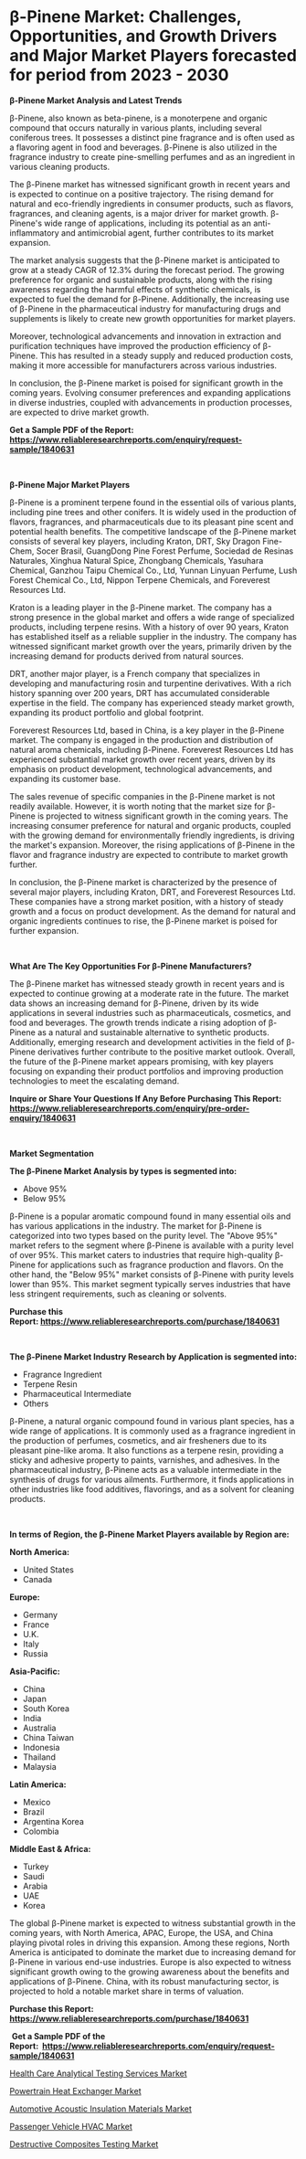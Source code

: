 <p><h1>β-Pinene Market: Challenges, Opportunities, and Growth Drivers and Major Market Players forecasted for period from 2023 - 2030</h1></p><p><strong>β-Pinene Market Analysis and Latest Trends</strong></p>
<p><p>β-Pinene, also known as beta-pinene, is a monoterpene and organic compound that occurs naturally in various plants, including several coniferous trees. It possesses a distinct pine fragrance and is often used as a flavoring agent in food and beverages. β-Pinene is also utilized in the fragrance industry to create pine-smelling perfumes and as an ingredient in various cleaning products.</p><p>The β-Pinene market has witnessed significant growth in recent years and is expected to continue on a positive trajectory. The rising demand for natural and eco-friendly ingredients in consumer products, such as flavors, fragrances, and cleaning agents, is a major driver for market growth. β-Pinene's wide range of applications, including its potential as an anti-inflammatory and antimicrobial agent, further contributes to its market expansion.</p><p>The market analysis suggests that the β-Pinene market is anticipated to grow at a steady CAGR of 12.3% during the forecast period. The growing preference for organic and sustainable products, along with the rising awareness regarding the harmful effects of synthetic chemicals, is expected to fuel the demand for β-Pinene. Additionally, the increasing use of β-Pinene in the pharmaceutical industry for manufacturing drugs and supplements is likely to create new growth opportunities for market players.</p><p>Moreover, technological advancements and innovation in extraction and purification techniques have improved the production efficiency of β-Pinene. This has resulted in a steady supply and reduced production costs, making it more accessible for manufacturers across various industries.</p><p>In conclusion, the β-Pinene market is poised for significant growth in the coming years. Evolving consumer preferences and expanding applications in diverse industries, coupled with advancements in production processes, are expected to drive market growth.</p></p>
<p><strong>Get a Sample PDF of the Report:&nbsp; <a href="https://www.reliableresearchreports.com/enquiry/request-sample/1840631">https://www.reliableresearchreports.com/enquiry/request-sample/1840631</a></strong></p>
<p>&nbsp;</p>
<p><strong>β-Pinene Major Market Players</strong></p>
<p><p>β-Pinene is a prominent terpene found in the essential oils of various plants, including pine trees and other conifers. It is widely used in the production of flavors, fragrances, and pharmaceuticals due to its pleasant pine scent and potential health benefits. The competitive landscape of the β-Pinene market consists of several key players, including Kraton, DRT, Sky Dragon Fine-Chem, Socer Brasil, GuangDong Pine Forest Perfume, Sociedad de Resinas Naturales, Xinghua Natural Spice, Zhongbang Chemicals, Yasuhara Chemical, Ganzhou Taipu Chemical Co., Ltd, Yunnan Linyuan Perfume, Lush Forest Chemical Co., Ltd, Nippon Terpene Chemicals, and Foreverest Resources Ltd.</p><p>Kraton is a leading player in the β-Pinene market. The company has a strong presence in the global market and offers a wide range of specialized products, including terpene resins. With a history of over 90 years, Kraton has established itself as a reliable supplier in the industry. The company has witnessed significant market growth over the years, primarily driven by the increasing demand for products derived from natural sources.</p><p>DRT, another major player, is a French company that specializes in developing and manufacturing rosin and turpentine derivatives. With a rich history spanning over 200 years, DRT has accumulated considerable expertise in the field. The company has experienced steady market growth, expanding its product portfolio and global footprint.</p><p>Foreverest Resources Ltd, based in China, is a key player in the β-Pinene market. The company is engaged in the production and distribution of natural aroma chemicals, including β-Pinene. Foreverest Resources Ltd has experienced substantial market growth over recent years, driven by its emphasis on product development, technological advancements, and expanding its customer base.</p><p>The sales revenue of specific companies in the β-Pinene market is not readily available. However, it is worth noting that the market size for β-Pinene is projected to witness significant growth in the coming years. The increasing consumer preference for natural and organic products, coupled with the growing demand for environmentally friendly ingredients, is driving the market's expansion. Moreover, the rising applications of β-Pinene in the flavor and fragrance industry are expected to contribute to market growth further.</p><p>In conclusion, the β-Pinene market is characterized by the presence of several major players, including Kraton, DRT, and Foreverest Resources Ltd. These companies have a strong market position, with a history of steady growth and a focus on product development. As the demand for natural and organic ingredients continues to rise, the β-Pinene market is poised for further expansion.</p></p>
<p>&nbsp;</p>
<p><strong>What Are The Key Opportunities For β-Pinene Manufacturers?</strong></p>
<p><p>The β-Pinene market has witnessed steady growth in recent years and is expected to continue growing at a moderate rate in the future. The market data shows an increasing demand for β-Pinene, driven by its wide applications in several industries such as pharmaceuticals, cosmetics, and food and beverages. The growth trends indicate a rising adoption of β-Pinene as a natural and sustainable alternative to synthetic products. Additionally, emerging research and development activities in the field of β-Pinene derivatives further contribute to the positive market outlook. Overall, the future of the β-Pinene market appears promising, with key players focusing on expanding their product portfolios and improving production technologies to meet the escalating demand.</p></p>
<p><strong>Inquire or Share Your Questions If Any Before Purchasing This Report: <a href="https://www.reliableresearchreports.com/enquiry/pre-order-enquiry/1840631">https://www.reliableresearchreports.com/enquiry/pre-order-enquiry/1840631</a></strong></p>
<p>&nbsp;</p>
<p><strong>Market Segmentation</strong></p>
<p><strong>The β-Pinene Market Analysis by types is segmented into:</strong></p>
<p><ul><li>Above 95%</li><li>Below 95%</li></ul></p>
<p><p>β-Pinene is a popular aromatic compound found in many essential oils and has various applications in the industry. The market for β-Pinene is categorized into two types based on the purity level. The "Above 95%" market refers to the segment where β-Pinene is available with a purity level of over 95%. This market caters to industries that require high-quality β-Pinene for applications such as fragrance production and flavors. On the other hand, the "Below 95%" market consists of β-Pinene with purity levels lower than 95%. This market segment typically serves industries that have less stringent requirements, such as cleaning or solvents.</p></p>
<p><strong>Purchase this Report:&nbsp;<a href="https://www.reliableresearchreports.com/purchase/1840631">https://www.reliableresearchreports.com/purchase/1840631</a></strong></p>
<p>&nbsp;</p>
<p><strong>The β-Pinene Market Industry Research by Application is segmented into:</strong></p>
<p><ul><li>Fragrance Ingredient</li><li>Terpene Resin</li><li>Pharmaceutical Intermediate</li><li>Others</li></ul></p>
<p><p>β-Pinene, a natural organic compound found in various plant species, has a wide range of applications. It is commonly used as a fragrance ingredient in the production of perfumes, cosmetics, and air fresheners due to its pleasant pine-like aroma. It also functions as a terpene resin, providing a sticky and adhesive property to paints, varnishes, and adhesives. In the pharmaceutical industry, β-Pinene acts as a valuable intermediate in the synthesis of drugs for various ailments. Furthermore, it finds applications in other industries like food additives, flavorings, and as a solvent for cleaning products.</p></p>
<p>&nbsp;</p>
<p><strong>In terms of Region, the β-Pinene Market Players available by Region are:</strong></p>
<p>
    <p> <strong> North America: </strong>
        <ul>
            <li>United States</li>
            <li>Canada</li>
        </ul>
        </p> 
    <p> <strong> Europe: </strong>
        <ul>
            <li>Germany</li>
            <li>France</li>
            <li>U.K.</li>
            <li>Italy</li>
            <li>Russia</li>
        </ul>
        </p> 
    <p> <strong> Asia-Pacific: </strong>
        <ul>
            <li>China</li>
            <li>Japan</li>
            <li>South Korea</li>
            <li>India</li>
            <li>Australia</li>
            <li>China Taiwan</li>
            <li>Indonesia</li>
            <li>Thailand</li>
            <li>Malaysia</li>
        </ul>
        </p> 
    <p> <strong> Latin America: </strong>
        <ul>
            <li>Mexico</li>
            <li>Brazil</li>
            <li>Argentina Korea</li>
            <li>Colombia</li>
        </ul>
        </p> 
    <p> <strong> Middle East & Africa: </strong>
        <ul>
            <li>Turkey</li>
            <li>Saudi</li>
            <li>Arabia</li>
            <li>UAE</li>
            <li>Korea</li>
        </ul>
    </p>
    </p>
<p><p>The global β-Pinene market is expected to witness substantial growth in the coming years, with North America, APAC, Europe, the USA, and China playing pivotal roles in driving this expansion. Among these regions, North America is anticipated to dominate the market due to increasing demand for β-Pinene in various end-use industries. Europe is also expected to witness significant growth owing to the growing awareness about the benefits and applications of β-Pinene. China, with its robust manufacturing sector, is projected to hold a notable market share in terms of valuation.</p></p>
<p><strong>Purchase this Report: <a href="https://www.reliableresearchreports.com/purchase/1840631">https://www.reliableresearchreports.com/purchase/1840631</a></strong></p>
<p>&nbsp;<strong>Get a Sample PDF of the Report:&nbsp;&nbsp;<a href="https://www.reliableresearchreports.com/enquiry/request-sample/1840631">https://www.reliableresearchreports.com/enquiry/request-sample/1840631</a></strong></p>
<p><strong></strong></p>
<p><p><a href="https://www.linkedin.com/pulse/health-care-analytical-testing-services-market-share-amp/">Health Care Analytical Testing Services Market</a></p><p><a href="https://medium.com/@amandagarza17/powertrain-heat-exchanger-market-analysis-its-cagr-market-segmentation-and-global-industry-8671afbf92b9">Powertrain Heat Exchanger Market</a></p><p><a href="https://github.com/YashRP12/Market-Research-Report-List-1/blob/main/automotive-acoustic-insulation-materials-market.md">Automotive Acoustic Insulation Materials Market</a></p><p><a href="https://medium.com/@vincentalvarez1980/passenger-vehicle-hvac-market-competitive-analysis-market-trends-and-forecast-to-2030-73625e38e072">Passenger Vehicle HVAC Market</a></p><p><a href="https://www.linkedin.com/pulse/decoding-destructive-composites-testing-market-deep-dive/">Destructive Composites Testing Market</a></p></p>